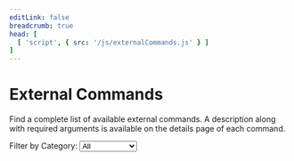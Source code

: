 ```yaml
---
editLink: false
breadcrumb: true
head: [
  [ 'script', { src: '/js/externalCommands.js' } ]
]
---
```


<script setup>
import { data as commands } from './commands.data.mts'
</script>

<h1>External Commands</h1>

<p>
  Find a complete list of available external commands. A description along with
  required arguments is available on the details page of each command.
</p>

Filter by Category:
<select onchange="_update_cmd_filter(this.value)">
    <option value="">All</option>
    <option value="host">Host</option>
    <option value="hostgroup">Hostgroup</option>
    <option value="service">Service</option>
    <option value="servicegroup">Servicegroup</option>
    <option value="contact">Contact</option>
    <option value="contactgroup">Contactgroup</option>
    <option value="comment">Comments</option>
    <option value="downtime">Downtimes</option>
    <option value="notification">Notifications</option>
    <option value="process">Core process</option>
</select>

<template v-for="command in commands">
  <div :class="'js-command '+command.classes.join(' ')">
    <h3 :id="command.name" style="font-size: smaller; margin: 2px;">
      <a :href="command.name.toLowerCase() + '.html'">{{ command.name }}</a>
    </h3>
  </div>
</template>
